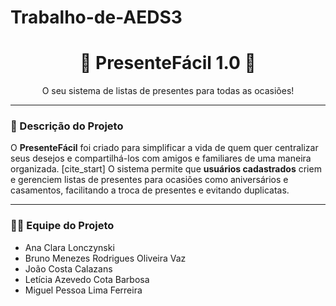 # Trabalho-de-AEDS3
<h1 align="center">🎁 PresenteFácil 1.0 🎁</h1>

<p align="center">
  O seu sistema de listas de presentes para todas as ocasiões!
</p>

---

### 📝 Descrição do Projeto

O **PresenteFácil** foi criado para simplificar a vida de quem quer centralizar seus desejos e compartilhá-los com amigos e familiares de uma maneira organizada. [cite_start] O sistema permite que **usuários cadastrados** criem e gerenciem listas de presentes para ocasiões como aniversários e casamentos, facilitando a troca de presentes e evitando duplicatas.

---

### 🧑‍💻 Equipe do Projeto

* Ana Clara Lonczynski
* Bruno Menezes Rodrigues Oliveira Vaz
* João Costa Calazans
* Letícia Azevedo Cota Barbosa
* Miguel Pessoa Lima Ferreira
